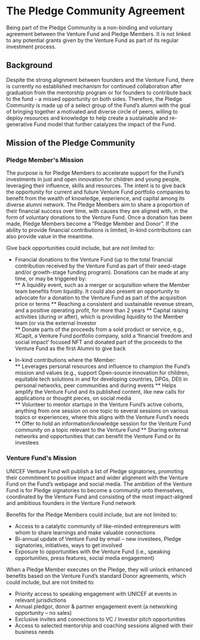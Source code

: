 # The Pledge Community Agreement

Being part of the Pledge Community is a non-binding and voluntary agreement between the Venture Fund and Pledge Members. It is not linked to any potential grants given by the Venture Fund as part of its regular investment process.

## Background
Despite the strong alignment between founders and the Venture Fund, there is currently no established mechanism for continued collaboration after graduation from the mentorship program or for founders to contribute back to the fund - a missed opportunity on both sides.
Therefore, the Pledge Community is made up of a select group of the Fund’s alumni with the goal of bringing together a motivated and diverse circle of peers, willing to deploy resources and knowledge to help create a sustainable and re-generative Fund model that further catalyzes the impact of the Fund.

## Mission of the Pledge Community

### Pledge Member's Mission
The purpose is for Pledge Members to accelerate support for the Fund’s investments in just and open innovation for children and young people, leveraging their influence, skills and resources.
The intent is to give back the opportunity for current and future Venture Fund portfolio companies to benefit from the wealth of knowledge, experience, and capital among its diverse alumni network.
The Pledge Members aim to share a proportion of their financial success over time, with causes they are aligned with, in the form of voluntary donations to the Venture Fund.
Once a donation has been made, Pledge Members become a “Pledge Member and Donor”. If the ability to provide financial contributions is limited, in-kind contributions can also provide value in the meantime.  

Give back opportunities could include, but are not limited to:  
* Financial donations to the Venture Fund (up to the total financial contribution received by the Venture Fund as part of their seed-stage and/or growth-stage funding program). Donations can be made at any time, or may be triggered by:  
** A liquidity event, such as a merger or acquisition where the Member team benefits from liquidity. It could also present an opportunity to advocate for a donation to the Venture Fund as part of the acquisition price or terms 
** Reaching a consistent and sustainable revenue stream, and a positive operating profit, for more than 2 years 
** Capital raising activities (during or after), which is providing liquidity to the Member team (or via the external Investor   
** Donate parts of the proceeds from a sold product or service, e.g., XCapit, a Venture Fund portfolio company, sold a ‘financial freedom and social impact’ focused NFT and donated part of the proceeds to the Venture Fund as the first Alumni to give back  
 
* In-kind contributions where the Member:  
** Leverages personal resources and influence to champion the Fund’s mission and values (e.g., support Open-source innovation for children, equitable tech solutions in and for developing countries, DPGs, DEI) in personal networks, peer communities and during events 
** Helps amplify the Venture Fund and its published content, like new calls for applications or thought pieces, on social media  
** Volunteer to mentor startups in the Venture Fund’s active cohorts, anything from one session on one topic to several sessions on various topics or experiences, where this aligns with the Venture Fund’s needs 
** Offer to hold an information/knowledge session for the Venture Fund community on a topic relevant to the Venture Fund 
** Sharing external networks and opportunities that can benefit the Venture Fund or its investees   

### Venture Fund's Mission
UNICEF Venture Fund will publish a list of Pledge signatories, promoting their commitment to positive impact and wider alignment with the Venture Fund on the Fund’s webpage and social media.
The ambition of the Venture Fund is for Pledge signatories to become a community unto themselves, coordinated by the Venture Fund and consisting of the most impact-aligned and ambitious founders in the Venture Fund network

Benefits for the Pledge Members could include, but are not limited to: 
* Access to a catalytic community of like-minded entrepreneurs with whom to share learnings and make valuable connections 
* Bi-annual update of Venture Fund by email – new investees, Pledge signatories, initiatives, ways to get involved 
* Exposure to opportunities with the Venture Fund (i.e., speaking opportunities, press features, social media engagement)

When a Pledge Member executes on the Pledge, they will unlock enhanced benefits based on the Venture Fund’s standard Donor agreements, which could include, but are not limited to: 
* Priority access to speaking engagement with UNICEF at events in relevant jurisdictions 
* Annual pledgor, donor & partner engagement event (a networking opportunity – no sales) 
* Exclusive invites and connections to VC / Investor pitch opportunities
* Access to selected mentorship and coaching sessions aligned with their business needs  

 
